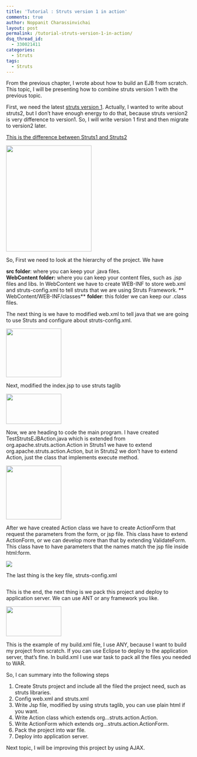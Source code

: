 ```yaml
---
title: 'Tutorial : Struts version 1 in action'
comments: true
author: Noppanit Charassinvichai
layout: post
permalink: /tutorial-struts-version-1-in-action/
dsq_thread_id:
  - 330021411
categories:
  - Struts
tags:
  - Struts
---
```

From the previous chapter, I wrote about how to build an EJB from scratch. This topic, I will be presenting how to combine struts version 1 with the previous topic.

First, we need the latest <a href="http://struts.apache.org/download.cgi#struts138" target="_blank">struts version 1</a>. Actually, I wanted to write about struts2, but I don&#8217;t have enough energy to do that, because struts version2 is very difference to version1. So, I will write version 1 first and then migrate to version2 later.

<a href="http://www.roseindia.net/struts/struts1-vs-struts2.shtml" target="_blank">This is the difference between Struts1 and Struts2</a>

<a href="http://www.roseindia.net/struts/struts1-vs-struts2.shtml" target="_blank"><img src="http://i2.photobucket.com/albums/y41/newbie_toy/1-1.gif" alt="" width="232" height="288" /></a>

So, First we need to look at the hierarchy of the project. We have

**src folder**: where you can keep your .java files.  
**WebContent folder:** where you can keep your content files, such as .jsp files and libs. In WebContent we have to create WEB-INF to store web.xml and struts-config.xml to tell struts that we are using Struts Framework. **  
WebContent/WEB-INF/classes** **folder**: this folder we can keep our .class files.

The next thing is we have to modified web.xml to tell java that we are going to use Struts and configure about struts-config.xml.

<a href="http://i2.photobucket.com/albums/y41/newbie_toy/2-1.gif" target="_blank"><img src="http://i2.photobucket.com/albums/y41/newbie_toy/2-1-1.gif" alt="" width="150" height="132" /></a>

Next, modified the index.jsp to use struts taglib

<a href="http://i2.photobucket.com/albums/y41/newbie_toy/3-1.gif" target="_blank"><img src="http://i2.photobucket.com/albums/y41/newbie_toy/3-1-1.gif" alt="" width="150" height="82" /></a>

Now, we are heading to code the main program. I have created TestStrutsEJBAction.java which is extended from org.apache.struts.action.Action in Struts1 we have to extend org.apache.struts.action.Action, but in Struts2 we don&#8217;t have to extend Action, just the class that implements execute method.

<a href="http://i2.photobucket.com/albums/y41/newbie_toy/4-1.gif" target="_blank"><img src="http://i2.photobucket.com/albums/y41/newbie_toy/4-1-1.gif" alt="" width="150" height="146" /></a>

After we have created Action class we have to create ActionForm that request the parameters from the form, or jsp file. This class have to extend ActionForm, or we can develop more than that by extending ValidateForm. This class have to have parameters that the names match the jsp file inside html:form.

![][1]

The last thing is the key file, struts-config.xml

<a href="http://i2.photobucket.com/albums/y41/newbie_toy/6-1.gif" target="_blank"><img src="http://i2.photobucket.com/albums/y41/newbie_toy/6-1-1.gif" alt="" /></a>

This is the end, the next thing is we pack this project and deploy to application server. We can use ANT or any framework you like.

<a href="http://i2.photobucket.com/albums/y41/newbie_toy/7-1.gif" target="_blank"><img src="http://i2.photobucket.com/albums/y41/newbie_toy/71.gif" alt="" width="150" height="81" /></a>

This is the example of my build.xml file, I use ANY, because I want to build my project from scratch. If you can use Eclipse to deploy to the application server, that&#8217;s fine. In build.xml I use war task to pack all the files you needed to WAR.

So, I can summary into the following steps 

1. Create Struts project and include all the filed the project need, such as struts libraries.  
2. Config web.xml and struts.xml  
3. Write Jsp file, modified by using struts taglib, you can use plain html if you want.  
4. Write Action class which extends org&#8230;struts.action.Action.  
5. Write ActionForm which extends org&#8230;struts.action.ActionForm.  
6. Pack the project into war file.  
7. Deploy into application server.

Next topic, I will be improving this project by using AJAX.

 [1]: http://i2.photobucket.com/albums/y41/newbie_toy/5-1.gif
